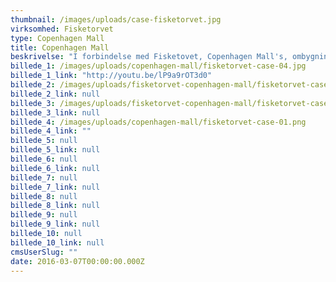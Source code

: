 ```yaml
---
thumbnail: /images/uploads/case-fisketorvet.jpg
virksomhed: Fisketorvet
type: Copenhagen Mall
title: Copenhagen Mall
beskrivelse: "I forbindelse med Fisketovet, Copenhagen Mall's, ombygning skulle hovedindgangen, der hvert år passeres af 8 mio. besøgende, erstattes af en 30 m. lang tunnel, som skulle fungere som midlertidig indgang gennem centerets cykelkælder. Vores opgave var derfor at sikre, at den midlertidige indgang blev en oplevelse fremfor et irritationsmoment for de mange besøgende. Løsningen blev en spektakulær oplevelsestunnel hvor Fisketorvet – Copenhagen Mall - København, byens broer og alle sanser kom i spil via unikke illustrationer og audioinstallationer. Løsningen vandt Bronze i Craft kategorien \"Illustration\" til Creative Circle Awards 2013."
billede_1: /images/uploads/copenhagen-mall/fisketorvet-case-04.jpg
billede_1_link: "http://youtu.be/lP9a9rOT3d0"
billede_2: /images/uploads/fisketorvet-copenhagen-mall/fisketorvet-case-02.jpg
billede_2_link: null
billede_3: /images/uploads/fisketorvet-copenhagen-mall/fisketorvet-case-03.png
billede_3_link: null
billede_4: /images/uploads/copenhagen-mall/fisketorvet-case-01.png
billede_4_link: ""
billede_5: null
billede_5_link: null
billede_6: null
billede_6_link: null
billede_7: null
billede_7_link: null
billede_8: null
billede_8_link: null
billede_9: null
billede_9_link: null
billede_10: null
billede_10_link: null
cmsUserSlug: ""
date: 2016-03-07T00:00:00.000Z
---
```



